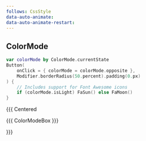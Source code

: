 ```yaml
---
follows: CssStyle
data-auto-animate:
data-auto-animate-restart:
---
```


## ColorMode

```kotlin 1,3,7
var colorMode by ColorMode.currentState
Button(
    onClick = { colorMode = colorMode.opposite },
    Modifier.borderRadius(50.percent).padding(0.px)
) {
    // Includes support for Font Awesome icons
    if (colorMode.isLight) FaSun() else FaMoon()
}
```

{{{ Centered

{{{ ColorModeBox }}}

}}}
